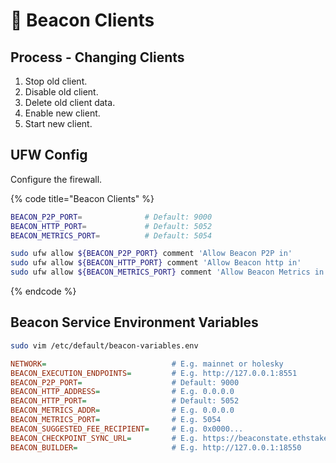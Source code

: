# 🤝 Beacon Clients

## Process - Changing Clients

1. Stop old client.
2. Disable old client.
3. Delete old client data.
4. Enable new client.
5. Start new client.

## UFW Config

Configure the firewall.

{% code title="Beacon Clients" %}
```bash
BEACON_P2P_PORT=              # Default: 9000
BEACON_HTTP_PORT=             # Default: 5052
BEACON_METRICS_PORT=          # Default: 5054

sudo ufw allow ${BEACON_P2P_PORT} comment 'Allow Beacon P2P in'
sudo ufw allow ${BEACON_HTTP_PORT} comment 'Allow Beacon http in'
sudo ufw allow ${BEACON_METRICS_PORT} comment 'Allow Beacon Metrics in'
```
{% endcode %}

## Beacon Service Environment Variables

```bash
sudo vim /etc/default/beacon-variables.env
```

```ini
NETWORK=                            # E.g. mainnet or holesky
BEACON_EXECUTION_ENDPOINTS=         # E.g. http://127.0.0.1:8551
BEACON_P2P_PORT=                    # Default: 9000
BEACON_HTTP_ADDRESS=                # E.g. 0.0.0.0
BEACON_HTTP_PORT=                   # Default: 5052
BEACON_METRICS_ADDR=                # E.g. 0.0.0.0
BEACON_METRICS_PORT=                # E.g. 5054
BEACON_SUGGESTED_FEE_RECIPIENT=     # E.g. 0x0000...
BEACON_CHECKPOINT_SYNC_URL=         # E.g. https://beaconstate.ethstaker.cc
BEACON_BUILDER=                     # E.g. http://127.0.0.1:18550
```
